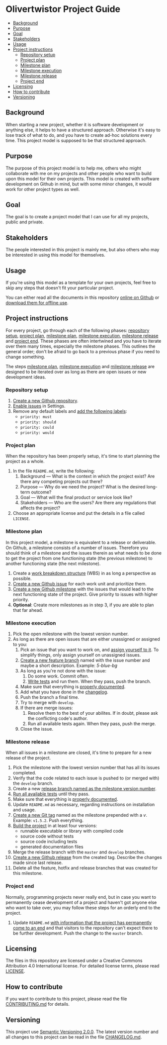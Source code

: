 # Olivertwistor Project Guide

* [Background](#background)
* [Purpose](#purpose)
* [Goal](#goal)
* [Stakeholders](#stakeholders)
* [Usage](#usage)
* [Project instructions][3]
    * [Repository setup][8]
    * [Project plan][10]
    * [Milestone plan][11]
    * [Milestone execution][12]
    * [Milestone release][13]
    * [Project end][14]
* [Licensing](#licensing)
* [How to contribute](#how-to-contribute)
* [Versioning](#versioning)

## Background
When starting a new project, whether it is software development or anything 
else, it helps to have a structured approach. Otherwise it's easy to lose track 
of what to do, and you have to create ad-hoc solutions every time. This project 
model is supposed to be that structured approach.

## Purpose
The purpose of this project model is to help me, others who might collaborate 
with me on my projects and other people who want to build upon this model for 
their own projects. This model is created with software development on Github 
in mind, but with some minor changes, it would work for other project types as 
well.

## Goal
The goal is to create a project model that I can use for all my projects, 
public and private.

## Stakeholders
The people interested in this project is mainly me, but also others who may be 
interested in using this model for themselves.

## Usage
If you're using this model as a template for your own projects, feel free to 
skip any steps that doesn't fit your particular project.

You can either read all the documents in this repository [online on Github][1] 
or [download them for offline use][2].

## Project instructions
For every project, go through each of the following phases: 
[repository setup][8], [project plan][10], [milestone plan][11], 
[milestone execution][12], [milestone release][13] and [project end][14]. These 
phases are often intertwined and you have to iterate over them many times, 
especially the milestone phases. This outlines the general order; don't be 
afraid to go back to a previous phase if you need to change something.

The steps [milestone plan][11], [milestone execution][12] and 
[milestone release][13] are designed to be iterated over as long as there are 
open issues or new development ideas.

### Repository setup
1. [Create a new Github repository][15].
1. [Enable issues](lifecycle/repo-setup.md#enable-issues) in Settings.
1. Remove any default labels and [add the following labels][16]:
    * `priority: must`
    * `priority: should`
    * `priority: could`
    * `priority: would`

### Project plan
When the repository has been properly setup, it's time to start planning the 
project as a whole.

1. In the file `README.md`, write the following:
    1. Background &mdash; What is the context in which the project exist? Are 
    there any competing projects out there?
    1. Purpose &mdash; Why do we need the project? What is the desired 
    long-term outcome?
    1. Goal &mdash; What will the final product or service look like?
    1. Stakeholders &mdash; Who are the users? Are there any regulations that 
    affects the project?
1. Choose an appropriate license and put the details in a file called 
`LICENSE`.

### Milestone plan
In this project model, a milestone is equivalent to a release or deliverable. 
On Github, a milestone consists of a number of issues. Therefore you should 
think of a milestone and the issues therein as what needs to be done to get the 
project from one functioning state (the previous milestone) to another 
functioning state (the next milestone).

1. Create a [work breakdown structure][20] (WBS) in as long a perspective as 
possible.
1. [Create a new Github issue][21] for each work unit and prioritize them.
1. [Create a new Github milestone][22] with the issues that would lead to the 
next functioning state of the project. Give priority to issues with higher 
priority.
1. **Optional**: Create more milestones as in step 3, if you are able to plan 
that far ahead.

### Milestone execution
1. Pick the open milestone with the lowest version number.
1. As long as there are open issues that are either unassigned or assigned to 
you:
    1. Pick an issue that you want to work on, and [assign yourself to it][17]. 
    To simplify things, only assign yourself on unassigned issues.
    1. [Create a new feature branch][18] named with the issue number and maybe 
    a short description. Example: *5-blue-bg*
    1. As long as you're not done with the issue:
        1. Do some work. Commit often.
        1. [Write tests][19] and run them. When they pass, push the branch.
    1. Make sure that everything is [properly documented][23].
    1. Add what you have done in the [changelog][24].
    1. Push the branch a final time.
    1. Try to merge with `develop`.
    1. If there are merge issues:
        1. Resolve them to the best of your abilites. If in doubt, please ask 
        the conflicting code's author.
        1. Run all available tests again. When they pass, push the merge.
    1. Close the issue.

### Milestone release
When all issues in a milestone are closed, it's time to prepare for a new 
release of the project.

1. Pick the milestone with the lowest version number that has all its issues 
completed.
1. Verify that the code related to each issue is pushed to (or merged with) the 
`develop` branch.
1. Create a new [release branch named as the milestone version number][26].
1. [Run all available tests][19] until they pass.
1. Make sure that everything is [properly documented][23].
1. Update `README.md` as necessary, regarding instructions on installation and 
usage.
1. [Create a new Git tag][27] named as the milestone prepended with a *v*. 
Example: `v1.5.2`. Push everything.
1. [Build the project][29] in at least four versions:
    * runnable executable or library with compiled code
    * source code without tests
    * source code including tests
    * generated documentation files
1. Merge the release branch with the `master` and `develop` branches.
1. [Create a new Github release][28] from the created tag. Describe the changes 
made since last release.
1. Delete all the feature, hotfix and release branches that was created for 
this milestone.

### Project end
Normally, programming projects never really end, but in case you want to 
permanently cease development of a project and haven't got anyone else who want 
to take over, you may follow these steps for an orderly end to the project.

1. Update `README.md` [with information that the project has permanently come 
to an end][25] and that visitors to the repository can't expect there to be 
further development. Push the change to the `master` branch.

## Licensing
The files in this repository are licensed under a Creative Commons Attribution 
4.0 International license. For detailed license terms, please read [LICENSE][5].

## How to contribute
If you want to contribute to this project, please read the file 
[CONTRIBUTING.md][4] for details.

## Versioning
This project use [Semantic Versioning 2.0.0][6]. The latest version number and 
all changes to this project can be read in the file [CHANGELOG.md][9].


[1]: https://github.com/olivertwistor/olivertwistor-project-guide
[2]: https://github.com/olivertwistor/olivertwistor-project-guide/releases
[3]: #project-instructions
[4]: CONTRIBUTING.md
[5]: LICENSE
[6]: https://semver.org/
[7]: https://github.com/olivertwistor/olivertwistor-programming-style-guide
[8]: #repository-setup
[9]: CHANGELOG.md
[10]: #project-plan
[11]: #milestone-plan
[12]: #milestone-execution
[13]: #milestone-release
[14]: #project-end
[15]: lifecycle/repo-setup.md#create-a-github-repository
[16]: lifecycle/repo-setup.md#setup-basic-labels
[17]: lifecycle/milestone-execution.md#assign-issues
[18]: lifecycle/milestone-execution.md#branches
[19]: lifecycle/milestone-execution.md#testing
[20]: lifecycle/milestone-plan.md#work-breakdown-structure
[21]: lifecycle/milestone-plan.md#create-issue
[22]: lifecycle/milestone-plan.md#create-milestone
[23]: lifecycle/milestone-execution.md#documentation
[24]: lifecycle/milestone-execution.md#changelog
[25]: lifecycle/project-end.md
[26]: lifecycle/milestone-release.md#release-branch-naming
[27]: https://git-scm.com/book/en/v2/Git-Basics-Tagging
[28]: lifecycle/milestone-release.md#create-github-release
[29]: lifecycle/milestone-release.md#build-project
